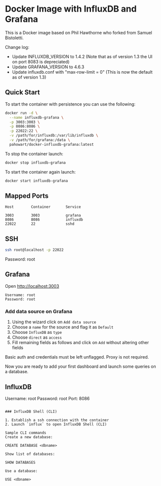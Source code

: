 # Docker Image with InfluxDB and Grafana

This is a Docker image based on Phil Hawthorne who forked from Samuel Bistoletti.

Change log:
- Update INFLUXDB_VERSION to 1.4.2 (Note that as of version 1.3 the UI on port 8083 is depreciated) 
- Update GRAFANA_VERSION to 4.6.3
- Update influxdb.conf with "max-row-limit = 0" (This is now the default as of version 1.3)

## Quick Start

To start the container with persistence you can use the following:

```sh
docker run -d \
  --name influxdb-grafana \
  -p 3003:3003 \
  -p 8086:8086 \
  -p 22022:22 \
  -v /path/for/influxdb:/var/lib/influxdb \
  -v /path/for/grafana:/data \
  pahowart/docker-influxdb-grafana:latest
```

To stop the container launch:

```sh
docker stop influxdb-grafana
```

To start the container again launch:

```sh
docker start influxdb-grafana
```

## Mapped Ports

```
Host		Container		Service

3003		3003			grafana
8086		8086			influxdb
22022		22				sshd
```
## SSH

```sh
ssh root@localhost -p 22022
```
Password: root

## Grafana

Open <http://localhost:3003>

```
Username: root
Password: root
```

### Add data source on Grafana

1. Using the wizard click on `Add data source`
2. Choose a `name` for the source and flag it as `Default`
3. Choose `InfluxDB` as `type`
4. Choose `direct` as `access`
5. Fill remaining fields as follows and click on `Add` without altering other fields

Basic auth and credentials must be left unflagged. Proxy is not required.

Now you are ready to add your first dashboard and launch some queries on a database.

## InfluxDB

Username: root
Password: root
Port: 8086
```

### InfluxDB Shell (CLI)

1. Establish a ssh connection with the container
2. Launch `influx` to open InfluxDB Shell (CLI)

Sample CLI commands
Create a new database:

CREATE DATABASE <dbname>

Show list of databases:

SHOW DATABASES

Use a database:

USE <dbname>
